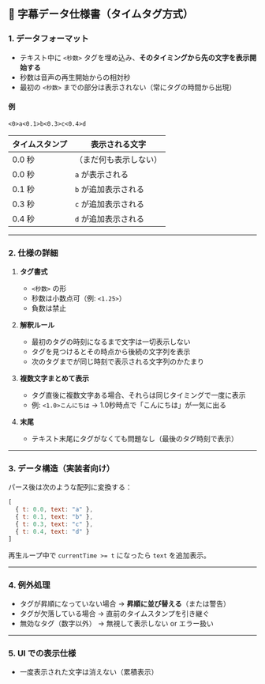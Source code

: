 ## 🎯 字幕データ仕様書（タイムタグ方式）

### 1. データフォーマット

* テキスト中に `<秒数>` タグを埋め込み、**そのタイミングから先の文字を表示開始する**
* 秒数は音声の再生開始からの相対秒
* 最初の `<秒数>` までの部分は表示されない（常にタグの時間から出現）

#### 例

```
<0>a<0.1>b<0.3>c<0.4>d
```

| タイムスタンプ | 表示される文字      |
| ------- | ------------ |
| 0.0 秒   | （まだ何も表示しない）  |
| 0.0 秒   | `a` が表示される   |
| 0.1 秒   | `b` が追加表示される |
| 0.3 秒   | `c` が追加表示される |
| 0.4 秒   | `d` が追加表示される |

---

### 2. 仕様の詳細

1. **タグ書式**

   * `<秒数>` の形
   * 秒数は小数点可（例: `<1.25>`）
   * 負数は禁止

2. **解釈ルール**

   * 最初のタグの時刻になるまで文字は一切表示しない
   * タグを見つけるとその時点から後続の文字列を表示
   * 次のタグまでが同じ時刻で表示される文字列のかたまり

3. **複数文字まとめて表示**

   * タグ直後に複数文字ある場合、それらは同じタイミングで一度に表示
   * 例: `<1.0>こんにちは` → 1.0秒時点で「こんにちは」が一気に出る

4. **末尾**

   * テキスト末尾にタグがなくても問題なし（最後のタグ時刻で表示）

---

### 3. データ構造（実装者向け）

パース後は次のような配列に変換する：

```js
[
  { t: 0.0, text: "a" },
  { t: 0.1, text: "b" },
  { t: 0.3, text: "c" },
  { t: 0.4, text: "d" }
]
```

再生ループ中で `currentTime >= t` になったら `text` を追加表示。

---

### 4. 例外処理

* タグが昇順になっていない場合 → **昇順に並び替える**（または警告）
* タグが欠落している場合 → 直前のタイムスタンプを引き継ぐ
* 無効なタグ（数字以外） → 無視して表示しない or エラー扱い

---

### 5. UI での表示仕様

* 一度表示された文字は消えない（累積表示）
